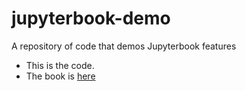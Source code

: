# jupyterbook-demo
A repository of code that demos Jupyterbook features
* This is the code.
* The book is [here](https://gramlogic.github.io/jupyterbook-demo/)
